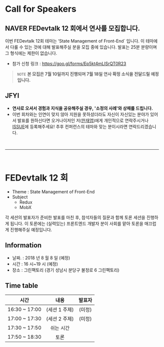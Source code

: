 # Call for Speakers

## NAVER FEDevtalk 12 회에서 연사를 모집합니다.

이번 FEDevtalk 12회 테마는 ‘State Management of Front-End` 입니다. 이 테마에서 다룰 수 있는 것에 대해 발표해주실 분을 모집 중에 있습니다. 발표는 25분 분량이며 그 형식에는 제한이 없습니다.

- 참가 신청 링크 : https://goo.gl/forms/Ep5kt4mLISrQT0R23

> `NOTE` **본 모집은 7월 10일까지 진행되며 7월 18일 연사 확정 소식을 전달드릴 예정입니다.**

## JFYI

- **연사로 오셔서 경험과 지식을 공유해주실 경우, '소정의 사례'와 상패를 드립니다.**
- 이번 회차와는 인연이 맞지 않아 지원을 못하셨더라도 자신이 자신있는 분야가 있어서 발표를 원하신다면 오거나이저인 저([한재엽](http://github.com/JaeYeopHan))에게 개인적으로 연락주시거나 [ISSUE](https://github.com/JaeYeopHan/FEDevtalk/issues)에 등록해주세요! 추후 컨퍼런스의 테마와 맞는 분이시라면 연락드리겠습니다.

</br>

---

</br>

# FEDevtalk 12 회
- Theme : State Management of Front-End
- Subject
  - Redux
  - MobX

각 세션의 발표자가 준비한 발표를 마친 후, 참석자들의 질문과 함께 토론 세션을 진행하게 됩니다. 이 토론에는 (실력있는) 프론트엔드 개발자 분이 사회를 맡아 토론을 매끄럽게 진행해주실 예정입니다.

## Information
- 날짜. : 2018 년 8 월 8 일 (예정)
- 시간 : 16 시~19 시 (예정)
- 장소 : 그린팩토리 (경기 성남시 분당구 불정로 6 그린팩토리)


## Time table

| 시간            | 내용        | 발표자   |
| :-----------: | :-------: | :---: |
| 16:30 ~ 17:00 | (세션 1 주제) | (미정)  |
| 17:00 ~ 17:30 | (세션 2 주제) | (미정)  |
| 17:30 ~ 17:50 | 쉬는 시간     |       |
| 17:50 ~ 18:30 | 토론        |       |

